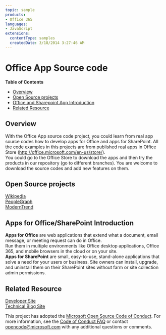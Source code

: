 ```yaml
---
topic: sample
products:
- Office 365
languages:
- JavaScript
extensions:
  contentType: samples
  createdDate: 3/18/2014 3:27:46 AM
---
```

# Office App Source code #

**Table of Contents**
- [Overview](#overview)
- [Open Source projects](#open-source-projects)
- [Office and Sharepoint App Introduction](#office-and-sharepoint-app-introduction)
- [Related Resource](#related-resource)


## Overview ##
With the Office App source code project, you could learn from real app source codes how to develop apps for Office and apps for SharePoint. All the code examples in this projects are from published real apps in Office Store (http://office.microsoft.com/en-us/store/).  
You could go to the Office Store to download the apps and then try the products in our repository (go to different branches). You are welcome to download the source codes and add new features on them.  

## Open Source projects ##
[Wikipedia](https://store.office.com/en-us/store/wikipedia-WA104099688.aspx)  
[PeopleGraph](https://store.office.com/en-us/store/people-graph-WA104104476.aspx)  
[ModernTrend](https://store.office.com/en-us/store/modern-trend-WA104220390.aspx)  

## Apps for Office/SharePoint Introduction ##
**Apps for Office** are web applications that extend what a document, email message, or meeting request can do in Office.  
Run them in multiple environments like Office desktop applications, Office 365, and mobile browsers in the cloud or on your site.  
**Apps for SharePoint** are small, easy-to-use, stand-alone applications that solve a need for your users or business.
Site owners can install, upgrade, and uninstall them on their SharePoint sites without farm or site collection admin permissions.  


## Related Resource ##
[Developer Site](http://msdn.microsoft.com/en-us/office/aa905340)  
[Technical Blog Site](http://blogs.msdn.com/b/officeapps)




This project has adopted the [Microsoft Open Source Code of Conduct](https://opensource.microsoft.com/codeofconduct/). For more information, see the [Code of Conduct FAQ](https://opensource.microsoft.com/codeofconduct/faq/) or contact [opencode@microsoft.com](mailto:opencode@microsoft.com) with any additional questions or comments.
